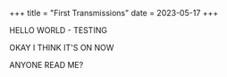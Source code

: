 +++
title = "First Transmissions"
date = 2023-05-17
+++

HELLO WORLD - TESTING

OKAY I THINK IT'S ON NOW

ANYONE READ ME?